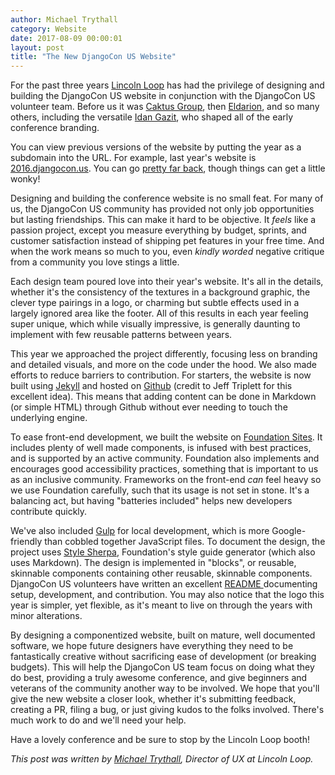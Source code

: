 ```yaml
---
author: Michael Trythall
category: Website
date: 2017-08-09 00:00:01
layout: post
title: "The New DjangoCon US Website"
---
```


For the past three years [Lincoln Loop](https://lincolnloop.com/) has had the privilege of designing and building the DjangoCon US website in conjunction with the DjangoCon US volunteer team. Before us it was [Caktus Group](https://www.caktusgroup.com/), then [Eldarion](http://eldarion.com/), and so many others, including the versatile [Idan Gazit](http://gazit.me/), who shaped all of the early conference branding.

You can view previous versions of the website by putting the year as a subdomain into the URL. For example, last year's website is [2016.djangocon.us](https://2016.djangocon.us). You can go [pretty far back](https://2008.djangocon.us/), though things can get a little wonky!

Designing and building the conference website is no small feat. For many of us, the DjangoCon US community has provided not only job opportunities but lasting friendships. This can make it hard to be objective. It *feels* like a passion project, except you measure everything by budget, sprints, and customer satisfaction instead of shipping pet features in your free time. And when the work means so much to you, even *kindly worded* negative critique from a community you love stings a little.

Each design team poured love into their year's website. It's all in the details, whether it's the consistency of the textures in a background graphic, the clever type pairings in a logo, or charming but subtle effects used in a largely ignored area like the footer. All of this results in each year feeling super unique, which while visually impressive, is generally daunting to implement with few reusable patterns between years.

This year we approached the project differently, focusing less on branding and detailed visuals, and more on the code under the hood. We also made efforts to reduce barriers to contribution. For starters, the website is now built using [Jekyll](https://jekyllrb.com/) and hosted on [Github](https://github.com/djangocon/2017.djangocon.us) (credit to Jeff Triplett for this excellent idea). This means that adding content can be done in Markdown (or simple HTML) through Github without ever needing to touch the underlying engine.

To ease front-end development, we built the website on [Foundation Sites](http://foundation.zurb.com/sites.html). It includes plenty of well made components, is infused with best practices, and is supported by an active community. Foundation also implements and encourages good accessibility practices, something that is important to us as an inclusive community. Frameworks on the front-end *can* feel heavy so we use Foundation carefully, such that its usage is not set in stone. It's a balancing act, but having "batteries included" helps new developers contribute quickly.

We've also included [Gulp](https://gulpjs.com/) for local development, which is more Google-friendly than cobbled together JavaScript files. To document the design, the project uses [Style Sherpa](http://foundation.zurb.com/sites/docs/style-sherpa.html), Foundation's style guide generator (which also uses Markdown). The design is implemented in "blocks", or reusable, skinnable components containing other reusable, skinnable components. DjangoCon US volunteers have written an excellent [README ](https://github.com/djangocon/2017.djangocon.us/blob/master/README.md) documenting setup, development, and contribution. You may also notice that the logo this year is simpler, yet flexible, as it's meant to live on through the years with minor alterations.

By designing a componentized website, built on mature, well documented software, we hope future designers have everything they need to be fantastically creative without sacrificing ease of development (or breaking budgets). This will help the DjangoCon US team focus on doing what they do best, providing a truly awesome conference, and give beginners and veterans of the community another way to be involved. We hope that you'll give the new website a closer look, whether it's submitting feedback, creating a PR, filing a bug, or just giving kudos to the folks involved. There's much work to do and we'll need your help.

Have a lovely conference and be sure to stop by the Lincoln Loop booth!

*This post was written by [Michael Trythall](https://lincolnloop.com/team/michael-trythall/), Director of UX at Lincoln Loop.*
